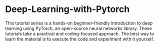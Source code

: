 # Deep-Learning-with-Pytorch

This tutorial series is a hands-on beginner-friendly introduction to deep learning using PyTorch, an open-source neural networks library.
These tutorials take a practical and coding-focused approach. The best way to learn the material is to execute the code and experiment with it yourself. 
